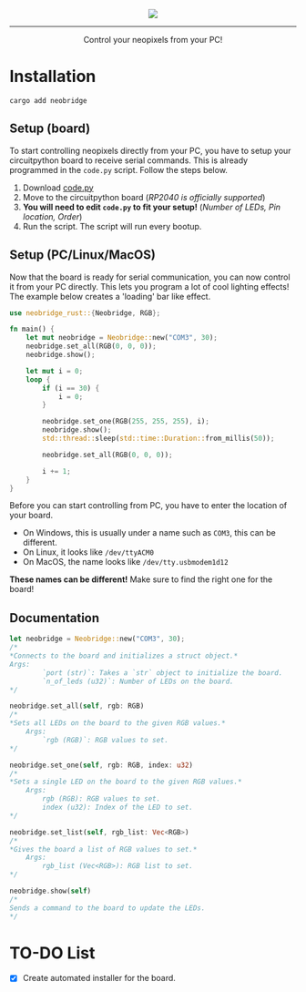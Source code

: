 <p align="center">
  <img src="https://github.com/porplax/neobridge/assets/66521670/23d60ffd-23db-4962-be2c-74dc497fe5ad">
</p>

--------

<p align="center">Control your neopixels from your PC!</p>

# Installation
`cargo add neobridge`
## Setup (board)
To start controlling neopixels directly from your PC, you have to setup your circuitpython board to receive serial commands. This is already programmed in the `code.py` script. Follow the steps below.
1. Download [code.py](https://github.com/porplax/neobridge/blob/master/src/neobridge/code.py)
2. Move to the circuitpython board (*RP2040 is officially supported*)
3. **You will need to edit `code.py` to fit your setup!** (*Number of LEDs, Pin location, Order*)
4. Run the script.
The script will run every bootup.

## Setup (PC/Linux/MacOS)
Now that the board is ready for serial communication, you can now control it from your PC directly. This lets you program a lot of cool lighting effects! The example below creates a 'loading' bar like effect.
```rust
use neobridge_rust::{Neobridge, RGB};

fn main() {
    let mut neobridge = Neobridge::new("COM3", 30);
    neobridge.set_all(RGB(0, 0, 0));
    neobridge.show();

    let mut i = 0;
    loop {
        if (i == 30) {
            i = 0;
        }

        neobridge.set_one(RGB(255, 255, 255), i);
        neobridge.show();
        std::thread::sleep(std::time::Duration::from_millis(50));

        neobridge.set_all(RGB(0, 0, 0));

        i += 1;
    }
}
```
Before you can start controlling from PC, you have to enter the location of your board.
- On Windows, this is usually under a name such as `COM3`, this can be different.
- On Linux, it looks like `/dev/ttyACM0`
- On MacOS, the name looks like `/dev/tty.usbmodem1d12`


**These names can be different!**
Make sure to find the right one for the board!
## Documentation
```rust
let neobridge = Neobridge::new("COM3", 30);
/*
*Connects to the board and initializes a struct object.*
Args:
        `port (str)`: Takes a `str` object to initialize the board.
        `n_of_leds (u32)`: Number of LEDs on the board.
*/
```

```rust
neobridge.set_all(self, rgb: RGB)
/*
*Sets all LEDs on the board to the given RGB values.*
    Args:
        `rgb (RGB)`: RGB values to set.
*/
```

```rust
neobridge.set_one(self, rgb: RGB, index: u32)
/*
*Sets a single LED on the board to the given RGB values.*
    Args:
        rgb (RGB): RGB values to set.
        index (u32): Index of the LED to set.
*/
```

```rust
neobridge.set_list(self, rgb_list: Vec<RGB>)
/*
*Gives the board a list of RGB values to set.*
    Args:
        rgb_list (Vec<RGB>): RGB list to set.
*/
```

```rust
neobridge.show(self)
/*
Sends a command to the board to update the LEDs.
*/
```
# TO-DO List
- [X] Create automated installer for the board.
